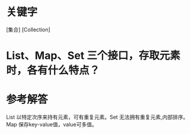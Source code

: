 # 关键字

 \[集合\] \[Collection\]

# List、Map、Set 三个接口，存取元素时，各有什么特点？

# 参考解答

List 以特定次序来持有元素，可有重复元素。Set 无法拥有重复元素,内部排序。Map 保存key-value值，value可多值。

